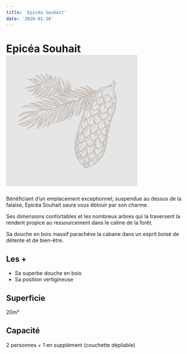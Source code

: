 ```yaml
---
title: 'Epicéa Souhait'
date: '2020-01-20'
---
```


# Epicéa Souhait ![Logo](../../images/nos-cabanes/logo-epicea_souhait.jpg)

Bénéficiant d’un emplacement exceptionnel, suspendue au dessus de la falaise, Epicéa Souhait saura vous éblouir par son charme.

Ses dimensions confortables et les nombreux arbres qui la traversent la rendent propice au ressourcement dans le calme de la forêt.

Sa douche en bois massif parachève la cabane dans un esprit boisé de détente et de bien-être.

## Les +

- Sa superbe douche en bois
- Sa position vertigineuse

## Superficie

20m²

## Capacité

2 personnes + 1 en supplément (couchette dépliable)
